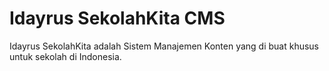 # Idayrus SekolahKita CMS
Idayrus SekolahKita adalah Sistem Manajemen Konten yang di buat khusus untuk sekolah di Indonesia.
